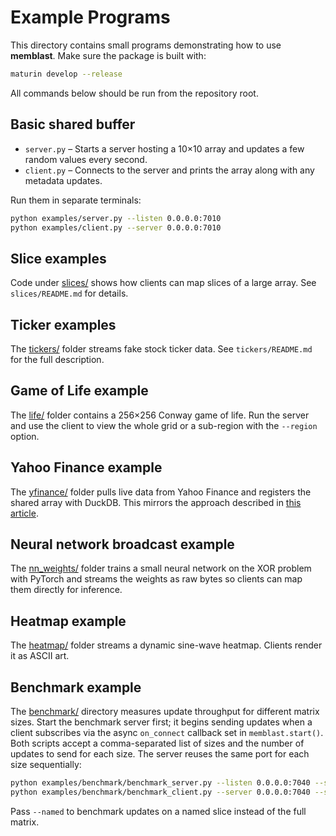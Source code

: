 # Example Programs

This directory contains small programs demonstrating how to use **memblast**. Make sure the package is built with:

```bash
maturin develop --release
```

All commands below should be run from the repository root.

## Basic shared buffer

- `server.py` – Starts a server hosting a 10×10 array and updates a few random values every second.
- `client.py` – Connects to the server and prints the array along with any metadata updates.

Run them in separate terminals:

```bash
python examples/server.py --listen 0.0.0.0:7010
python examples/client.py --server 0.0.0.0:7010
```

## Slice examples

Code under [slices/](slices/) shows how clients can map slices of a large array. See `slices/README.md` for details.

## Ticker examples

The [tickers/](tickers/) folder streams fake stock ticker data. See `tickers/README.md` for the full description.

## Game of Life example

The [life/](life/) folder contains a 256×256 Conway game of life. Run the server and
use the client to view the whole grid or a sub-region with the `--region` option.

## Yahoo Finance example

The [yfinance/](yfinance/) folder pulls live data from Yahoo Finance and
registers the shared array with DuckDB. This mirrors the approach described in
[this article](https://www.defconq.tech/docs/tutorials/realTimeStocks?trk=feed_main-feed-card_feed-article-content).

## Neural network broadcast example

The [nn_weights/](nn_weights/) folder trains a small neural network on the XOR problem with PyTorch and streams the weights as raw bytes so clients can map them directly for inference.

## Heatmap example

The [heatmap/](heatmap/) folder streams a dynamic sine-wave heatmap. Clients render it as ASCII art.


## Benchmark example

The [benchmark/](benchmark/) directory measures update throughput for different
matrix sizes. Start the benchmark server first; it begins sending updates when a
client subscribes via the async `on_connect` callback set in `memblast.start()`.
Both scripts accept a comma-separated list of sizes and the number of updates to
send for each size. The server reuses the same port for each size sequentially:

```bash
python examples/benchmark/benchmark_server.py --listen 0.0.0.0:7040 --sizes 128,256 --updates 1000
python examples/benchmark/benchmark_client.py --server 0.0.0.0:7040 --sizes 128,256 --updates 1000
```

Pass `--named` to benchmark updates on a named slice instead of the full matrix.
